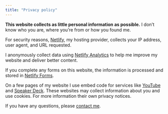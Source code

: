 ```yaml
---
title: "Privacy policy"
---
```


**This website collects as little personal information as possible.** I don’t know who you are, where you’re from or how you found me.

For security reasons, [Netlify](https://www.netlify.com/), my hosting provider, collects your IP address, user agent, and URL requested.

I anonymously collect data using [Netlify Analytics](https://www.netlify.com/products/analytics/) to help me improve my website and deliver better content.

If you complete any forms on this website, the information is processed and stored in [Netlify Forms](https://www.netlify.com/products/forms/).

On a few pages of my website I use embed code for services like [YouTube](https://youtube.com) and [Speaker Deck](https://www.speakerdeck.com). These websites may collect information about you and use cookies. For more information their own privacy notices.

If you have any questions, please [contact me](https://daveredfern.com/contact/).
